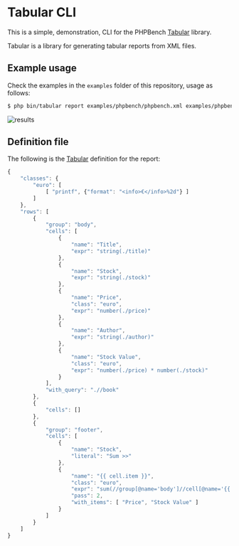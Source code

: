 Tabular CLI
===========

This is a simple, demonstration, CLI for the PHPBench
[Tabular](https://github.com/phpbench/tabular) library.

Tabular is a library for generating tabular reports from XML files.

## Example usage

Check the examples in the `examples` folder of this repository, usage as
follows:

````bash
$ php bin/tabular report examples/phpbench/phpbench.xml examples/phpbench/report.json
````

![results](https://cloud.githubusercontent.com/assets/530801/9567716/a1773168-4f35-11e5-964a-460b45e60be7.png)

## Definition file

The following is the [Tabular](https://github.com/phpbench/tabular) definition
for the report:

````javascript
{
    "classes": {
        "euro": [
            [ "printf", {"format": "<info>€</info>%2d"} ]
        ]
    },
    "rows": [
        {
            "group": "body",
            "cells": [
                {
                    "name": "Title",
                    "expr": "string(./title)"
                },
                {
                    "name": "Stock",
                    "expr": "string(./stock)"
                },
                {
                    "name": "Price",
                    "class": "euro",
                    "expr": "number(./price)"
                },
                {
                    "name": "Author",
                    "expr": "string(./author)"
                },
                {
                    "name": "Stock Value",
                    "class": "euro",
                    "expr": "number(./price) * number(./stock)"
                }
            ],
            "with_query": ".//book"
        },
        {
            "cells": []
        },
        {
            "group": "footer",
            "cells": [
                {
                    "name": "Stock",
                    "literal": "Sum >>"
                },
                {
                    "name": "{{ cell.item }}",
                    "class": "euro",
                    "expr": "sum(//group[@name='body']//cell[@name='{{ cell.item }}'])",
                    "pass": 2,
                    "with_items": [ "Price", "Stock Value" ]
                }
            ]
        }
    ]
}
````
